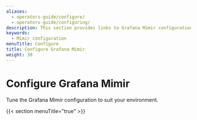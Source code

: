 ```yaml
---
aliases:
  - operators-guide/configure/
  - operators-guide/configuring/
description: This section provides links to Grafana Mimir configuration topics.
keywords:
  - Mimir configuration
menuTitle: Configure
title: Configure Grafana Mimir
weight: 30
---
```


# Configure Grafana Mimir

Tune the Grafana Mimir configuration to suit your environment.

{{< section menuTitle="true" >}}

